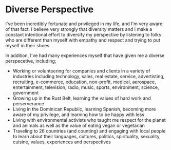 # Diverse Perspective

I've been incredibly fortunate and privileged in my life, and I'm very aware of that fact. I believe very strongly that diversity matters and I make a constant intentional effort to diversify my perspective by listening to folks who are different than myself with empathy and respect and trying to put myself in their shoes.

In addition, I've had many experiences myself that have given me a diverse perspecetive, including;

- Working or volunteering for companies and clients in a variety of industries including technology, sales, real estate, service, advertisting, recruiting, e-commerce, education, non-profit, medical, aerospace, entertainment, television, radio, music, sports, environment, science, government
- Growing up in the Rust Belt, learning the values of hard work and perserverance
- Living in the Dominican Republic, learning Spanish, becoming more aware of my privilege, and learning how to be happy with less
- Living with environmental activists who taught me respect for the planet and animals as well as the value of eating vegan or vegetarian
- Traveling to 26 countries (and counting) and engaging with local people to learn about their languages, cultures, politics, spirituality, sexuality, cuisine, values, experiences and perspectives

